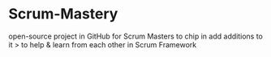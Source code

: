 # Scrum-Mastery
open-source project in GitHub for Scrum Masters to chip in add additions to it > to help &amp; learn from each other in Scrum Framework
